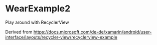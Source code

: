 # WearExample2
Play around with RecyclerView

Derived from https://docs.microsoft.com/de-de/xamarin/android/user-interface/layouts/recycler-view/recyclerview-example
